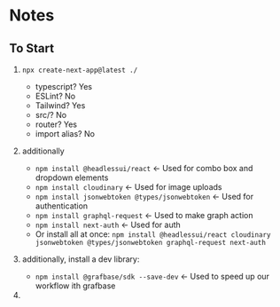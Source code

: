 # Notes

## To Start

1. ```npx create-next-app@latest ./```
    - typescript? Yes
    - ESLint? No
    - Tailwind? Yes
    - src/? No
    - router? Yes
    - import alias? No

2. additionally 
   - ```npm install @headlessui/react```  <- Used for combo box and dropdown elements
   - ```npm install cloudinary```  <- Used for image uploads
   - ```npm install jsonwebtoken @types/jsonwebtoken```  <- Used for authentication
   - ```npm install graphql-request```  <- Used to make graph action 
   - ```npm install next-auth```  <- Used for auth
   - Or install all at once: ```npm install @headlessui/react cloudinary jsonwebtoken @types/jsonwebtoken graphql-request next-auth```
   
3. additionally, install a dev library:
   - ```npm install @grafbase/sdk --save-dev```  <- Used to speed up our workflow ith grafbase

4. 
